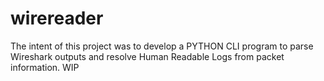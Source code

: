 # wirereader
The intent of this project was to develop a PYTHON CLI program to parse Wireshark outputs and resolve Human Readable Logs from packet information. WIP
